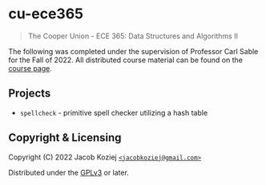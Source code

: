 # cu-ece365

> The Cooper Union - ECE 365: Data Structures and Algorithms II

The following was completed under the supervision of Professor Carl
Sable for the Fall of 2022.  All distributed course material can be
found on the [course page].


## Projects

* `spellcheck` - primitive spell checker utilizing a hash table


## Copyright & Licensing

Copyright (C) 2022  Jacob Koziej [`<jacobkoziej@gmail.com>`]

Distributed under the [GPLv3] or later.


[course page]: http://faculty.cooper.edu/sable2/courses/fall2022/ece365/
[`<jacobkoziej@gmail.com>`]: mailto:jacobkoziej@gmail.com
[GPLv3]: LICENSE.md
